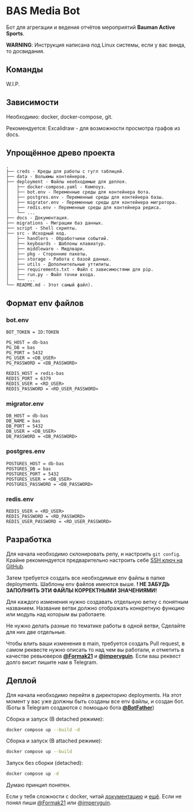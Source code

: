 # BAS Media Bot

Бот для агрегации и ведения отчётов мероприятий **Bauman Active Sports**.

**WARNING**: Инструкция написана под Linux системы, если у вас винда, то досвидания.

## Команды

W.I.P.

## Зависимости

Необходимо: docker, docker-compose, git.

Рекомендуется: Excalidraw - для возможности просмотра графов из docs.

## Упрощённое древо проекта

```
.
├── creds - Креды для работы с гугл таблицей.
├── data - Вольюмы контейнеров.
├── deployment - Файлы необходимые для деплоя.
│   ├── docker-compose.yaml - Компоуз.
│   ├── bot.env - Переменные среды для контейнера бота.
│   ├── postgres.env - Переменные среды для контейнера базы.
│   ├── migrator.env - Переменные среды для контейнера мигратора.
│   ├── redis.env - Переменные среды для контейнера редиса.
│   └── ...
├── docs - Документация.
├── migrations - Миграции баз данных.
├── script - Shell скрипты.
├── src - Исходный код.
│   ├── handlers - Обработчики событий.
│   ├── keyboards - Шаблоны клавиатур.
│   ├── middleware - Мидлвари.
│   ├── pkg - Сторонние пакеты.
│   ├── storage - Работа с базой данных.
│   ├── utils - Дополнительные уттилиты.
│   ├── requirements.txt - Файл с зависимостями для pip.
│   ├── run.py - Файл точки входа.
│   └── ...
└── README.md - Этот самый файл).
```

## Формат env файлов

### bot.env

```
BOT_TOKEN = ID:TOKEN

PG_HOST = db-bas
PG_DB = bas
PG_PORT = 5432
PG_USER = <DB_USER>
PG_PASSWORD = <DB_PASSWORD>

REDIS_HOST = redis-bas
REDIS_PORT = 6379
REDIS_USER = <RD_USER>
REDIS_PASSWORD = <RD_USER_PASSWORD>
```

### migrator.env

```
DB_HOST = db-bas
DB_NAME = bas
DB_PORT = 5432
DB_USER = <DB_USER>
DB_PASSWORD = <DB_PASSWORD>
```

### postgres.env

```
POSTGRES_HOST = db-bas
POSTGRES_DB = bas
POSTGRES_PORT = 5432
POSTGRES_USER = <DB_USER>
POSTGRES_PASSWORD = <DB_PASSWORD>
```

### redis.env

```
REDIS_USER = <RD_USER>
REDIS_PASSWORD = <RD_PASSWORD>
REDIS_USER_PASSWORD = <RD_USER_PASSWORD>
```

## Разработка

Для начала необходимо склонировать репу, и настроить `git config`.
Крайне рекомендуется предварительно настроить себе [SSH ключ на GitHub](https://docs.github.com/en/authentication/connecting-to-github-with-ssh/adding-a-new-ssh-key-to-your-github-account).

Затем требуется создать все необходимые env файлы в папке deployments.
Шаблоны env файлов имеются выше. **! НЕ ЗАБУДЬ ЗАПОЛНИТЬ ЭТИ ФАЙЛЫ КОРРЕКТНЫМИ ЗНАЧЕНИЯМИ!**

Для каждого изменения нужно создавать отдельную ветку с понятным названием.
Название ветви должно отображать конкретную функцию или модуль над которым вы работаете.

Не нужно делать разные по тематике работы в одной ветви, Сделайте для них две отдельные.

Чтобы влить ваши изменения в main, требуется создать Pull request, в самом реквесте нужно описать то над чем вы работали,
и отметить в качестве ревьюверов **[@Formak21](https://github.com/Formak21)** и **[@impervguin](https://github.com/impervguin)**. Если ваш реквест долго висит пишите нам в Telegram.

## Деплой

Для начала необходимо перейти в директорию deployments. На этот момент у вас уже должны быть созданы все env файлы, и создан бот.
(Боты в Telegram создаются с помощью бота **[@BotFather](https://t.me/BotFather)**)

Сборка и запуск (В detached режиме):
```bash
docker compose up --build -d
```

Cборка и запуск (В attached режиме):
```bash
docker compose up --build
```

Запуск без сборки (detached):
```bash
docker compose up -d
```

Думаю принцип понятен.

Если у тебя сложности с docker, читай [документацию](https://docs.docker.com) и [ещё](https://docs.docker.com/compose/). Если не понял пиши [@Formak21](https://t.me/Formak21) или [@impervguin](https://t.me/impervguin).